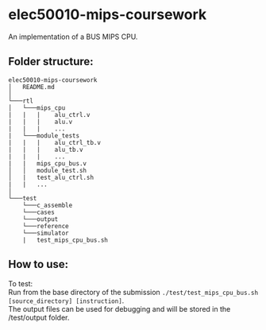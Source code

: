 # elec50010-mips-coursework

An implementation of a BUS MIPS CPU. 

## Folder structure:

```
elec50010-mips-coursework
│   README.md  
│
└───rtl                     
│   └───mips_cpu            
|   |   |    alu_ctrl.v     
|   |   |    alu.v          
|   |   |    ...            
|   └───module_tests        
|   |   |    alu_ctrl_tb.v  
|   |   |    alu_tb.v       
|   |   |    ...            
|   |   mips_cpu_bus.v      
│   │   module_test.sh      
│   |   test_alu_ctrl.sh    
|   |   ...                 
│   
└───test
    └───c_assemble
    └───cases
    └───output
    └───reference
    └───simulator
    |   test_mips_cpu_bus.sh
```
## How to use:
To test:\
Run from the base directory of the submission  `./test/test_mips_cpu_bus.sh [source_directory] [instruction]`.\
The output files can be used for debugging and will be stored in the /test/output folder.
